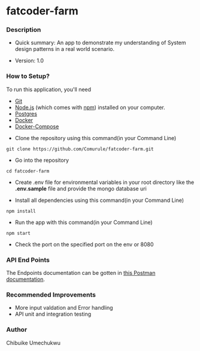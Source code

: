 # fatcoder-farm

### Description ###

* Quick summary:
An app to demonstrate my understanding of  System design patterns in a real world scenario.

* Version: 
1.0

### How to Setup? ###

To run this application, you'll need 
- [Git](https://git-scm.com)  
- [Node.js](https://nodejs.org/en/download/) (which comes with [npm](http://npmjs.com)) installed on your computer. 
- [Postgres](https://www.postgresql.org/download/)
- [Docker](https://www.docker.com/products/docker-desktop)
- [Docker-Compose](https://docs.docker.com/compose/install/) 

* Clone the repository using this command(in your Command Line)
```
git clone https://github.com/Comurule/fatcoder-farm.git
```

* Go into the repository
```
cd fatcoder-farm
```

* Create .env file for environmental variables in your root directory like the __.env.sample__ file and provide the mongo database uri 

* Install all dependencies using this command(in your Command Line)
```
npm install
```

* Run the app with this command(in your Command Line)
```
npm start
```

* Check the port on the specified port on the env or 8080

### API End Points ###
The Endpoints documentation can be gotten in [this Postman documentation](https://documenter.getpostman.com/view/11194465/UVXknFB6).

### Recommended Improvements
- More input valdation and Error handling
- API unit and integration testing

### Author
Chibuike Umechukwu